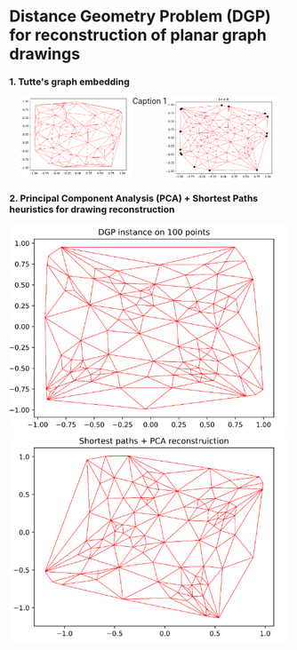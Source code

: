# Distance Geometry Problem (DGP) for reconstruction of planar graph drawings   

### 1. Tutte's graph embedding
<div style="display: flex; justify-content: center;">
    <img src="https://github.com/Nikita-Dudorov/DGP_planar_graph/blob/main/images/trian100.png" style="height:40%;width:40%;">
    <div class="caption">Caption 1</div>
    <img src="https://github.com/Nikita-Dudorov/DGP_planar_graph/blob/main/images/tutte100.png" style="height:40%;width:40%;" "Image 2">
</div>

### 2. Principal Component Analysis (PCA) + Shortest Paths heuristics for drawing reconstruction
![](https://github.com/Nikita-Dudorov/DGP_planar_graph/blob/main/images/Instance100.png)
![](https://github.com/Nikita-Dudorov/DGP_planar_graph/blob/main/images/FW_PCA100.png)
